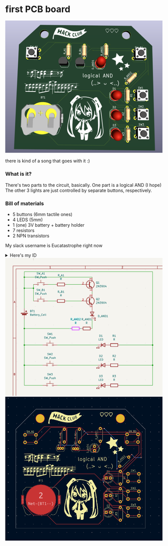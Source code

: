 # first PCB board

<img src="images/3D.png" width="500px">

there is kind of a song that goes with it :)

### What is it?
There's two parts to the circuit, basically. One part is a logical AND (I hope)
The other 3 lights are just controlled by separate buttons, respectively.

### Bill of materials
- 5 buttons (6mm tactile ones)
- 4 LEDS (5mm)
- 1 (one) 3V battery + battery holder
- 7 resistors 
- 2 NPN transistors 

My slack username is Eucatastrophe right now
<details>
<summary>Here's my ID</summary>
U0925Q3PB0Q
</details>


<img src="images/schematic.png" width="500px">

<img src="images/PCBdiagram.png" width="500px">

